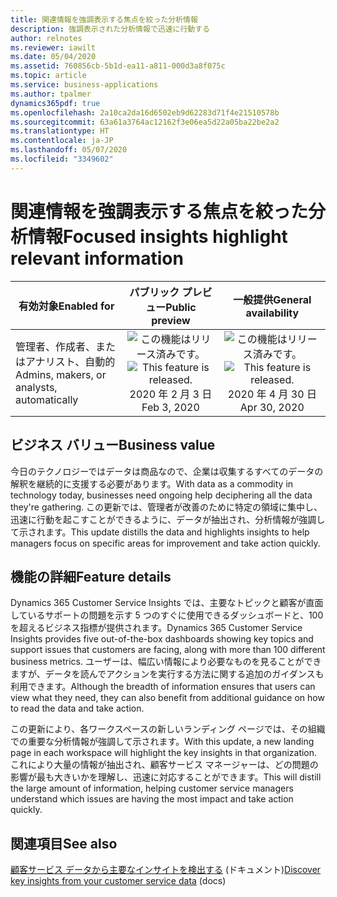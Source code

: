 ```yaml
---
title: 関連情報を強調表示する焦点を絞った分析情報
description: 強調表示された分析情報で迅速に行動する
author: relnotes
ms.reviewer: iawilt
ms.date: 05/04/2020
ms.assetid: 760856cb-5b1d-ea11-a811-000d3a8f075c
ms.topic: article
ms.service: business-applications
ms.author: tpalmer
dynamics365pdf: true
ms.openlocfilehash: 2a10ca2da16d6502eb9d62283d71f4e21510578b
ms.sourcegitcommit: 63a61a3764ac12162f3e06ea5d22a05ba22be2a2
ms.translationtype: HT
ms.contentlocale: ja-JP
ms.lasthandoff: 05/07/2020
ms.locfileid: "3349602"
---
```

# <a name="focused-insights-highlight-relevant-information"></a><span data-ttu-id="1f15f-103">関連情報を強調表示する焦点を絞った分析情報</span><span class="sxs-lookup"><span data-stu-id="1f15f-103">Focused insights highlight relevant information</span></span>


| <span data-ttu-id="1f15f-104">有効対象</span><span class="sxs-lookup"><span data-stu-id="1f15f-104">Enabled for</span></span>    |  <span data-ttu-id="1f15f-105">パブリック プレビュー</span><span class="sxs-lookup"><span data-stu-id="1f15f-105">Public preview</span></span> | <span data-ttu-id="1f15f-106">一般提供</span><span class="sxs-lookup"><span data-stu-id="1f15f-106">General availability</span></span> | 
| ---------- | :----------: |:----------: |
|<span data-ttu-id="1f15f-107">管理者、作成者、またはアナリスト、自動的</span><span class="sxs-lookup"><span data-stu-id="1f15f-107">Admins, makers, or analysts, automatically</span></span>|<span data-ttu-id="1f15f-108">![この機能はリリース済みです。](/dynamics365-release-plan/media/green-checkmark.png "この機能はリリース済みです。")</span><span class="sxs-lookup"><span data-stu-id="1f15f-108">![This feature is released.](/dynamics365-release-plan/media/green-checkmark.png "This feature is released.")</span></span> <span data-ttu-id="1f15f-109">2020 年 2 月 3 日</span><span class="sxs-lookup"><span data-stu-id="1f15f-109">Feb 3, 2020</span></span>| <span data-ttu-id="1f15f-110">![この機能はリリース済みです。](/dynamics365-release-plan/media/green-checkmark.png "この機能はリリース済みです。")</span><span class="sxs-lookup"><span data-stu-id="1f15f-110">![This feature is released.](/dynamics365-release-plan/media/green-checkmark.png "This feature is released.")</span></span> <span data-ttu-id="1f15f-111">2020 年 4 月 30 日</span><span class="sxs-lookup"><span data-stu-id="1f15f-111">Apr 30, 2020</span></span>|


## <a name="business-value"></a><span data-ttu-id="1f15f-112">ビジネス バリュー</span><span class="sxs-lookup"><span data-stu-id="1f15f-112">Business value</span></span>
<!-- bv start -->
<span data-ttu-id="1f15f-113">今日のテクノロジーではデータは商品なので、企業は収集するすべてのデータの解釈を継続的に支援する必要があります。</span><span class="sxs-lookup"><span data-stu-id="1f15f-113">With data as a commodity in technology today, businesses need ongoing help deciphering all the data they're gathering.</span></span> <span data-ttu-id="1f15f-114">この更新では、管理者が改善のために特定の領域に集中し、迅速に行動を起こすことができるように、データが抽出され、分析情報が強調して示されます。</span><span class="sxs-lookup"><span data-stu-id="1f15f-114">This update distills the data and highlights insights to help managers focus on specific areas for improvement and take action quickly.</span></span>
<!-- bv end -->



## <a name="feature-details"></a><span data-ttu-id="1f15f-115">機能の詳細</span><span class="sxs-lookup"><span data-stu-id="1f15f-115">Feature details</span></span>
<!--feature detail start -->
<span data-ttu-id="1f15f-116">Dynamics 365 Customer Service Insights では、主要なトピックと顧客が直面しているサポートの問題を示す 5 つのすぐに使用できるダッシュボードと、100 を超えるビジネス指標が提供されます。</span><span class="sxs-lookup"><span data-stu-id="1f15f-116">Dynamics 365 Customer Service Insights provides five out-of-the-box dashboards showing key topics and support issues that customers are facing, along with more than 100 different business metrics.</span></span> <span data-ttu-id="1f15f-117">ユーザーは、幅広い情報により必要なものを見ることができますが、データを読んでアクションを実行する方法に関する追加のガイダンスも利用できます。</span><span class="sxs-lookup"><span data-stu-id="1f15f-117">Although the breadth of information ensures that users can view what they need, they can also benefit from additional guidance on how to read the data and take action.</span></span> 

<span data-ttu-id="1f15f-118">この更新により、各ワークスペースの新しいランディング ページでは、その組織での重要な分析情報が強調して示されます。</span><span class="sxs-lookup"><span data-stu-id="1f15f-118">With this update, a new landing page in each workspace will highlight the key insights in that organization.</span></span> <span data-ttu-id="1f15f-119">これにより大量の情報が抽出され、顧客サービス マネージャーは、どの問題の影響が最も大きいかを理解し、迅速に対応することができます。</span><span class="sxs-lookup"><span data-stu-id="1f15f-119">This will distill the large amount of information, helping customer service managers understand which issues are having the most impact and take action quickly.</span></span>
<!--feature detail end -->










## <a name="see-also"></a><span data-ttu-id="1f15f-120">関連項目</span><span class="sxs-lookup"><span data-stu-id="1f15f-120">See also</span></span>

<!--docs start-->
<span data-ttu-id="1f15f-121">[顧客サービス データから主要なインサイトを検出する](https://docs.microsoft.com/dynamics365/ai/customer-service-insights/keyinsights) (ドキュメント)</span><span class="sxs-lookup"><span data-stu-id="1f15f-121">[Discover key insights from your customer service data](https://docs.microsoft.com/dynamics365/ai/customer-service-insights/keyinsights) (docs)</span></span>
<!--docs end-->
